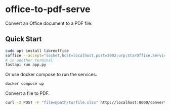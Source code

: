 # office-to-pdf-serve

Convert an Office document to a PDF file.

## Quick Start

```bash
sudo apt install libreoffice
soffice --accept="socket,host=localhost,port=2002;urp;StarOffice.ServiceManager" --headless
# in another terminal
fastapi run app.py
```

Or use docker compose to run the services.

```bash
docker compose up
```

Convert a file to PDF.

```bash
curl -X POST -F "file=@path/to/file.xlsx" http://localhost:8000/convert_to_pdf
```
